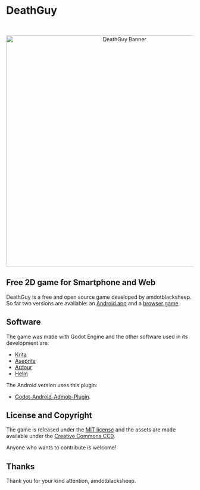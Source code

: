 # DeathGuy

<p><br></p>
<p align="center">
  <a href="https://amdotblacksheep.itch.io/deathguy">
    <img src="https://img.itch.zone/aW1nLzY0Mjg5OTIucG5n/original/mqfSce.png" width="620" alt="DeathGuy Banner">
  </a>
</p>

## Free 2D game for Smartphone and Web

DeathGuy is a free and open source game developed by amdotblacksheep. So far two versions are available: an [Android app](https://play.google.com/store/apps/details?id=org.amdotblacksheep.deathguy) and a [browser game](https://amdotblacksheep.itch.io/deathguy).

## Software

The game was made with Godot Engine and the other software used in its development are:
* [Krita](https://krita.org)
* [Aseprite](https://www.aseprite.org/)
* [Ardour](https://ardour.org/)
* [Helm](https://tytel.org/helm/)

The Android version uses this plugin:
* [Godot-Android-Admob-Plugin](https://github.com/Shin-NiL/Godot-Android-Admob-Plugin).

## License and Copyright

The game is released under the [MIT license](https://github.com/amdotblacksheep/DeathGuy/blob/master/LICENSE.md) and the assets are made available under the [Creative Commons CC0](https://github.com/amdotblacksheep/DeathGuy/blob/master/COPYRIGHT.md).

Anyone who wants to contribute is welcome!

## Thanks

Thank you for your kind attention, amdotblacksheep.
